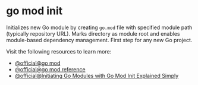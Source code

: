# go mod init

Initializes new Go module by creating `go.mod` file with specified module path (typically repository URL). Marks directory as module root and enables module-based dependency management. First step for any new Go project.

Visit the following resources to learn more:

- [@official@go mod](https://go.dev/doc/tutorial/create-module)
- [@official@go mod reference](https://go.dev/ref/mod)
- [@official@Initiating Go Modules with Go Mod Init Explained Simply](https://go.dev/blog/using-go-modules)
